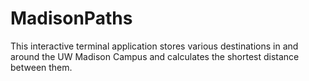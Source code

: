 # MadisonPaths
This interactive terminal application stores various destinations in and around the UW Madison Campus and calculates the shortest distance between them. 
